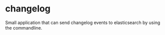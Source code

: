 # changelog
Small application that can send changelog events to elasticsearch by using the commandline. 
